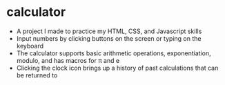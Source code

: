 # calculator

- A project I made to practice my HTML, CSS, and Javascript skills
- Input numbers by clicking buttons on the screen or typing on the keyboard
- The calculator supports basic arithmetic operations, exponentiation, modulo, and has macros for π and e
- Clicking the clock icon brings up a history of past calculations that can be returned to
